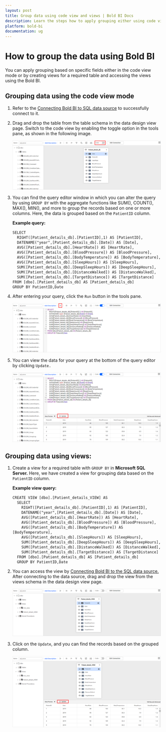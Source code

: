 ```yaml
---
layout: post
title: Group data using code view and views | Bold BI Docs
description: Learn the steps how to apply grouping either using code view or with views in Bold BI Cloud based Web designer.
platform: bold-bi
documentation: ug
---
```


# How to group the data using Bold BI

You can apply grouping based on specific fields either in the code view mode or by creating views for a required table and accessing the views using the Bold BI.

## Grouping data using the code view mode

1.	Refer to the [Connecting Bold BI to SQL data source](https://help.boldbi.com/cloud-bi/working-with-data-source/data-connectors/sql-data-source/#connecting-bold-bi-to-microsoft-sql-server-data-source) to successfully connect to it.

2.	Drag and drop the table from the table schema in the data design view page. Switch to the code view by enabling the toggle option in the tools pane, as shown in the following image.

    ![Code view mode](/static/assets/cloud/faq/images/patientdb-code-view.png#max-width=100%)

3.	You can find the query editor window in which you can alter the query by using `GROUP BY` with the aggregate functions like SUM(), COUNT(), MAX(), MIN(), and more to group the records based on one or more columns. Here, the data is grouped based on the `PatientID` column.

     **Example query:**
	 
        SELECT
          RIGHT([Patient_details_db].[PatientID],1) AS [PatientID],
          DATENAME("year",[Patient_details_db].[Date]) AS [Date],
          AVG([Patient_details_db].[HeartRate]) AS [HeartRate],
          AVG([Patient_details_db].[BloodPressure]) AS [BloodPressure],
          AVG([Patient_details_db].[BodyTemperature]) AS [BodyTemperature],
          AVG([Patient_details_db].[SleepHours]) AS [SleepHours],
          SUM([Patient_details_db].[DeepSleepHours]) AS [DeepSleepHours],
          SUM([Patient_details_db].[DistanceWalked]) AS [DistanceWalked],
          SUM([Patient_details_db].[TargetDistance]) AS [TargetDistance]
        FROM [dbo].[Patient_details_db] AS [Patient_details_db]
        GROUP BY PatientID,Date

4.	After entering your query, click the `Run` button in the tools pane.

    ![Run icon](/static/assets/cloud/faq/images/patientdb-run-icon.png#max-width=100%)
	
5.	You can view the data for your query at the bottom of the query editor by clicking `Update.`

    ![Resulting data](/static/assets/cloud/faq/images/patientdb-grouping-result.png#max-width=100%)
	
## Grouping data using views:

1.  Create a view for a required table with `GROUP BY` in **Microsoft SQL Server.** Here, we have created a view for grouping data based on the `PatientID` column.

     **Example view query:**

        CREATE VIEW [dbo].[Patient_details_VIEW] AS
          SELECT
            RIGHT([Patient_details_db].[PatientID],1) AS [PatientID],
            DATENAME("year",[Patient_details_db].[Date]) AS [Date],
            AVG([Patient_details_db].[HeartRate]) AS [HeartRate],
            AVG([Patient_details_db].[BloodPressure]) AS [BloodPressure],
            AVG([Patient_details_db].[BodyTemperature]) AS [BodyTemperature],
            AVG([Patient_details_db].[SleepHours]) AS [SleepHours],
            SUM([Patient_details_db].[DeepSleepHours]) AS [DeepSleepHours],
            SUM([Patient_details_db].[DistanceWalked]) AS [DistanceWalked],
            SUM([Patient_details_db].[TargetDistance]) AS [TargetDistance]
          FROM [dbo].[Patient_details_db] AS [Patient_details_db]
          GROUP BY PatientID,Date

2.	You can access the view by [Connecting Bold BI to the SQL data source.](https://help.boldbi.com/cloud-bi/working-with-data-source/data-connectors/sql-data-source/#connecting-bold-bi-to-microsoft-sql-server-data-source) After connecting to the data source, drag and drop the view from the views schema in the data design view page.
    
    ![Drag view](/static/assets/cloud/faq/images/drag-views.png#max-width=100%)
	
3.	Click on the `Update`, and you can find the records based on the grouped column.

    ![Resulting view data](/static/assets/cloud/faq/images/view-data.png#max-width=100%)
	
    